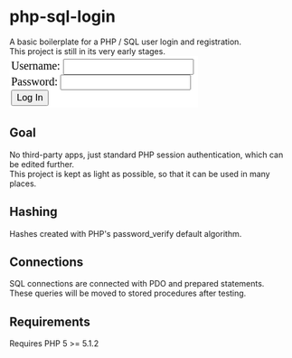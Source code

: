 # php-sql-login
A basic boilerplate for a PHP / SQL user login and registration.  
This project is still in its very early stages.  
![Preview of php-sql-login](https://github.com/jwnukoski/php-sql-login/blob/main/screenshot.png?raw=true "php-sql-login Demo")  

## Goal
No third-party apps, just standard PHP session authentication, which can be edited further.  
This project is kept as light as possible, so that it can be used in many places.      

## Hashing
Hashes created with PHP's password_verify default algorithm.  

## Connections
SQL connections are connected with PDO and prepared statements.  
These queries will be moved to stored procedures after testing.  

## Requirements
Requires PHP 5 >= 5.1.2  
